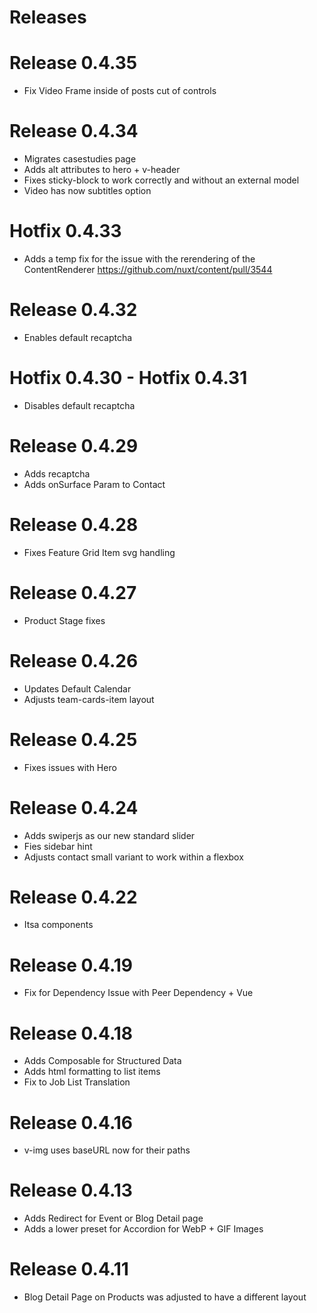 # Releases

# Release 0.4.35

- Fix Video Frame inside of posts cut of controls

# Release 0.4.34

- Migrates casestudies page
- Adds alt attributes to hero + v-header
- Fixes sticky-block to work correctly and without an external model
- Video has now subtitles option

# Hotfix 0.4.33

- Adds a temp fix for the issue with the rerendering of the ContentRenderer https://github.com/nuxt/content/pull/3544

# Release 0.4.32

- Enables default recaptcha

# Hotfix 0.4.30 - Hotfix 0.4.31

- Disables default recaptcha

# Release 0.4.29

- Adds recaptcha
- Adds onSurface Param to Contact

# Release 0.4.28

- Fixes Feature Grid Item svg handling

# Release 0.4.27

- Product Stage fixes

# Release 0.4.26

- Updates Default Calendar
- Adjusts team-cards-item layout

# Release 0.4.25

- Fixes issues with Hero

# Release 0.4.24

- Adds swiperjs as our new standard slider
- Fies sidebar hint
- Adjusts contact small variant to work within a flexbox

# Release 0.4.22

- Itsa components

# Release 0.4.19

- Fix for Dependency Issue with Peer Dependency + Vue

# Release 0.4.18

- Adds Composable for Structured Data
- Adds html formatting to list items
- Fix to Job List Translation

# Release 0.4.16

- v-img uses baseURL now for their paths

# Release 0.4.13

- Adds Redirect for Event or Blog Detail page
- Adds a lower preset for Accordion for WebP + GIF Images

# Release 0.4.11

- Blog Detail Page on Products was adjusted to have a different layout
